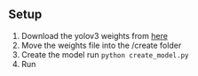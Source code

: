 ## Setup
1. Download the yolov3 weights from [here](https://mega.nz/file/XPpBAAaS#dGAi7F7nASr77bhzp1yX6tdVDZtUeYfAukjtAoKhx10 "Yolov3 weights")
2. Move the weights file into the /create folder
3. Create the model
    run `python create_model.py`
4. Run 